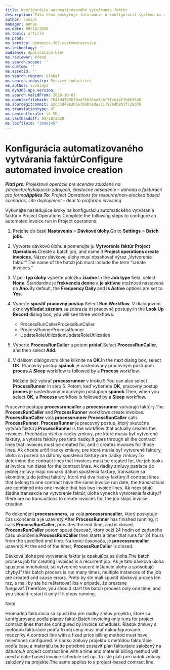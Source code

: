 ```yaml
---
title: Konfigurácia automatizovaného vytvárania faktúr
description: Táto téma poskytuje informácie o konfigurácii systému na automatické generovanie faktúr.
author: rumant
manager: AnnBe
ms.date: 09/18/2020
ms.topic: article
ms.prod: ''
ms.service: dynamics-365-customerservice
ms.technology: ''
audience: Application User
ms.reviewer: kfend
ms.search.scope: ''
ms.custom: ''
ms.assetid: ''
ms.search.region: Global
ms.search.industry: Service industries
ms.author: suvaidya
ms.dyn365.ops.version: ''
ms.search.validFrom: 2020-10-01
ms.openlocfilehash: 764fd4568619e4f5676ee3cbf7fce14ffb069548
ms.sourcegitcommit: a2c3cd49a3b667b8b5edaa31788b4b9b1f728d78
ms.translationtype: HT
ms.contentlocale: sk-SK
ms.lasthandoff: 09/28/2020
ms.locfileid: "3898145"
---
```

# <a name="configure-automated-invoice-creation"></a><span data-ttu-id="c4a88-103">Konfigurácia automatizovaného vytvárania faktúr</span><span class="sxs-lookup"><span data-stu-id="c4a88-103">Configure automated invoice creation</span></span>

<span data-ttu-id="c4a88-104">_**Platí pre:** Projektové operácie pre scenáre založené na zdrojoch/chýbajúcich zdrojoch, čiastočné nasadenie – dohoda o fakturácii pro forma_</span><span class="sxs-lookup"><span data-stu-id="c4a88-104">_**Applies To:** Project Operations for resource/non-stocked based scenarios, Lite deployment - deal to proforma invoicing_</span></span>

<span data-ttu-id="c4a88-105">Vykonajte nasledujúce kroky na konfiguráciu automatického vytvárania faktúr v Project Operations.</span><span class="sxs-lookup"><span data-stu-id="c4a88-105">Complete the following steps to configure an automated invoice run in Project operations.</span></span>

1. <span data-ttu-id="c4a88-106">Prejdite do časti **Nastavenia** \> **Dávkové úlohy**.</span><span class="sxs-lookup"><span data-stu-id="c4a88-106">Go to **Settings** \> **Batch jobs**.</span></span>
2. <span data-ttu-id="c4a88-107">Vytvorte dávkovú úlohu a pomenujte ju **Vytvorenie faktúr Project Operations**.</span><span class="sxs-lookup"><span data-stu-id="c4a88-107">Create a batch job, and name it **Project operations create invoices**.</span></span> <span data-ttu-id="c4a88-108">Názov dávkovej úlohy musí obsahovať výraz „Vytvorenie faktúr“.</span><span class="sxs-lookup"><span data-stu-id="c4a88-108">The name of the batch job must include the term "create invoices."</span></span>
3. <span data-ttu-id="c4a88-109">V poli **typ úlohy** vyberte položku **žiadne**.</span><span class="sxs-lookup"><span data-stu-id="c4a88-109">In the **Job type** field, select **None**.</span></span> <span data-ttu-id="c4a88-110">Štandardne je **frekvencia denne** a **je aktívne** možnosti nastavená na **Áno.**</span><span class="sxs-lookup"><span data-stu-id="c4a88-110">By default, the **Frequency Daily** and **Is Active** options are set to **Yes**.</span></span>
4. <span data-ttu-id="c4a88-111">Vyberte **spustiť pracovný postup**.</span><span class="sxs-lookup"><span data-stu-id="c4a88-111">Select **Run Workflow**.</span></span> <span data-ttu-id="c4a88-112">V dialógovom okne **vyhľadať záznam** sa zobrazia tri pracovné postupy:</span><span class="sxs-lookup"><span data-stu-id="c4a88-112">In the **Look Up Record** dialog box, you will see three workflows:</span></span>

    - <span data-ttu-id="c4a88-113">ProcessRunCaller</span><span class="sxs-lookup"><span data-stu-id="c4a88-113">ProcessRunCaller</span></span>
    - <span data-ttu-id="c4a88-114">ProcessRunner</span><span class="sxs-lookup"><span data-stu-id="c4a88-114">ProcessRunner</span></span>
    - <span data-ttu-id="c4a88-115">UpdateRoleUtilization</span><span class="sxs-lookup"><span data-stu-id="c4a88-115">UpdateRoleUtilization</span></span>

5. <span data-ttu-id="c4a88-116">Vyberte **ProcessRunCaller** a potom **pridať**.</span><span class="sxs-lookup"><span data-stu-id="c4a88-116">Select **ProcessRunCaller**, and then select **Add**.</span></span>
6. <span data-ttu-id="c4a88-117">V ďalšom dialógovom okne kliknite na **OK**.</span><span class="sxs-lookup"><span data-stu-id="c4a88-117">In the next dialog box, select **OK**.</span></span> <span data-ttu-id="c4a88-118">Pracovný postup **spánok** je nasledovaný pracovným postupom **proces**.</span><span class="sxs-lookup"><span data-stu-id="c4a88-118">A **Sleep** workflow is followed by a **Process** workflow.</span></span>

    <span data-ttu-id="c4a88-119">Môžete tiež vybrať **processrunner** v kroku 5.</span><span class="sxs-lookup"><span data-stu-id="c4a88-119">You can also select **ProcessRunner** in step 5.</span></span> <span data-ttu-id="c4a88-120">Potom, keď vyberiete **OK**, pracovný postup **proces** je nasledovaný pracovným postupom **spánok**.</span><span class="sxs-lookup"><span data-stu-id="c4a88-120">Then, when you select **OK**, a **Process** workflow is followed by a **Sleep** workflow.</span></span>

<span data-ttu-id="c4a88-121">Pracovné postupy **processruncaller** a **processrunner** vytvárajú faktúry.</span><span class="sxs-lookup"><span data-stu-id="c4a88-121">The **ProcessRunCaller** and **ProcessRunner** workflows create invoices.</span></span> <span data-ttu-id="c4a88-122">**ProcessRunCaller** volá **processrunner**.</span><span class="sxs-lookup"><span data-stu-id="c4a88-122">**ProcessRunCaller** calls **ProcessRunner**.</span></span> <span data-ttu-id="c4a88-123">**ProcessRunner** je pracovný postup, ktorý skutočne vytvára faktúry.</span><span class="sxs-lookup"><span data-stu-id="c4a88-123">**ProcessRunner** is the workflow that actually creates the invoices.</span></span> <span data-ttu-id="c4a88-124">Prechádza všetky riadky zmluvy, pre ktoré musia byť vytvorené faktúry, a vytvára faktúry pre tieto riadky.</span><span class="sxs-lookup"><span data-stu-id="c4a88-124">It goes through all the contract lines that invoices must be created for, and it creates invoices for those lines.</span></span> <span data-ttu-id="c4a88-125">Ak chcete určiť riadky zmluvy, pre ktoré musia byť vytvorené faktúry, úloha sa pozerá na dátumy spustenia faktúry pre riadky zmluvy.</span><span class="sxs-lookup"><span data-stu-id="c4a88-125">To determine the contract lines that invoices must be created for, the job looks at invoice run dates for the contract lines.</span></span> <span data-ttu-id="c4a88-126">Ak riadky zmluvy patriace do jednej zmluvy majú rovnaký dátum spustenia faktúry, transakcie sa skombinujú do jednej faktúry, ktorá má dva riadky faktúry.</span><span class="sxs-lookup"><span data-stu-id="c4a88-126">If contract lines that belong to one contract have the same invoice run date, the transactions are combined into one invoice that has two invoice lines.</span></span> <span data-ttu-id="c4a88-127">Ak neexistujú žiadne transakcie na vytvorenie faktúr, úloha vynechá vytvorenie faktúry.</span><span class="sxs-lookup"><span data-stu-id="c4a88-127">If there are no transactions to create invoices for, the job skips invoice creation.</span></span>

<span data-ttu-id="c4a88-128">Po dokončení **procesrunnera**, sa volá **processruncaller**, ktorý poskytuje čas ukončenia a je uzavretý.</span><span class="sxs-lookup"><span data-stu-id="c4a88-128">After **ProcessRunner** has finished running, it calls **ProcessRunCaller**, provides the end time, and is closed.</span></span> <span data-ttu-id="c4a88-129">**ProcessRunCaller** potom spustí časovač, ktorý beží 24 hodín od zadaného času ukončenia.</span><span class="sxs-lookup"><span data-stu-id="c4a88-129">**ProcessRunCaller** then starts a timer that runs for 24 hours from the specified end time.</span></span> <span data-ttu-id="c4a88-130">Na konci časovača, je **processruncaller** uzavretý.</span><span class="sxs-lookup"><span data-stu-id="c4a88-130">At the end of the timer, **ProcessRunCaller** is closed.</span></span>

<span data-ttu-id="c4a88-131">Dávková úloha pre vytváranie faktúr je opakujúca sa úloha.</span><span class="sxs-lookup"><span data-stu-id="c4a88-131">The batch process job for creating invoices is a recurrent job.</span></span> <span data-ttu-id="c4a88-132">Ak je táto dávková úloha spustená mnohokrát, sú vytvorené viaceré inštancie úlohy a spôsobujú chyby.</span><span class="sxs-lookup"><span data-stu-id="c4a88-132">If this batch process is run many times, multiple instances of the job are created and cause errors.</span></span> <span data-ttu-id="c4a88-133">Preto by ste mali spustiť dávkový proces len raz, a mali by ste ho reštartovať iba v prípade, že prestane fungovať.</span><span class="sxs-lookup"><span data-stu-id="c4a88-133">Therefore, you should start the batch process only one time, and you should restart it only if it stops running.</span></span>

> [!NOTE]
> <span data-ttu-id="c4a88-134">Hromadná fakturácia sa spustí iba pre riadky zmlúv projektu, ktoré sú konfigurované podľa plánov faktúr.</span><span class="sxs-lookup"><span data-stu-id="c4a88-134">Batch invoicing only runs for project contract lines that are configured by invoice schedules.</span></span> <span data-ttu-id="c4a88-135">Riadok zmluvy s metódou fakturácie podľa fixnej ceny musí mať nakonfigurované medzníky.</span><span class="sxs-lookup"><span data-stu-id="c4a88-135">A contract line with a fixed price billing method must have milestones configured.</span></span> <span data-ttu-id="c4a88-136">V riadku zmluvy projektu s metódou fakturácie podľa času a materiálu bude potrebné zostaviť plán fakturácie založený na dátume.</span><span class="sxs-lookup"><span data-stu-id="c4a88-136">A project contract line with a time and material billing method will need a date-based invoice schedule set up.</span></span> <span data-ttu-id="c4a88-137">To isté platí pre riadok zmluvy založený na projekte.</span><span class="sxs-lookup"><span data-stu-id="c4a88-137">The same applies to a project-based contract line.</span></span>     
